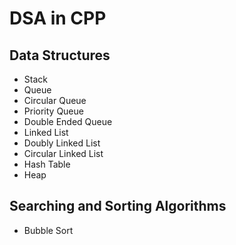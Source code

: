 # DSA in CPP

## Data Structures
- Stack
- Queue
- Circular Queue
- Priority Queue
- Double Ended Queue
- Linked List
- Doubly Linked List
- Circular Linked List
- Hash Table
- Heap

## Searching and Sorting Algorithms
- Bubble Sort
